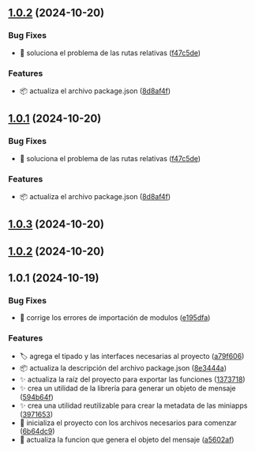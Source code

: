 ## [1.0.2](https://github.com/francocarballar/slinky-sdk/compare/v1.0.3...v1.0.2) (2024-10-20)


### Bug Fixes

* :bug: soluciona el problema de las rutas relativas ([f47c5de](https://github.com/francocarballar/slinky-sdk/commit/f47c5de296dd6a21ecca93cbcc553272c61a8d02))


### Features

* :package: actualiza el archivo package.json ([8d8af4f](https://github.com/francocarballar/slinky-sdk/commit/8d8af4f91229d50030208628f1a1f7f8f625d9b6))



## [1.0.1](https://github.com/francocarballar/slinky-sdk/compare/v1.0.3...v1.0.1) (2024-10-20)


### Bug Fixes

* :bug: soluciona el problema de las rutas relativas ([f47c5de](https://github.com/francocarballar/slinky-sdk/commit/f47c5de296dd6a21ecca93cbcc553272c61a8d02))


### Features

* :package: actualiza el archivo package.json ([8d8af4f](https://github.com/francocarballar/slinky-sdk/commit/8d8af4f91229d50030208628f1a1f7f8f625d9b6))



## [1.0.3](https://github.com/francocarballar/slinky-sdk/compare/v1.0.2...v1.0.3) (2024-10-20)



## [1.0.2](https://github.com/francocarballar/slinky-sdk/compare/v1.0.1...v1.0.2) (2024-10-20)



## 1.0.1 (2024-10-19)


### Bug Fixes

* :bug: corrige los errores de importación de modulos ([e195dfa](https://github.com/francocarballar/slinky-sdk/commit/e195dfa2607e11e3d38ea0bff0df1b4f69324132))


### Features

* :label: agrega el tipado y las interfaces necesarias al proyecto ([a79f606](https://github.com/francocarballar/slinky-sdk/commit/a79f606c8d2a708d7d08c15735e90069774deb9a))
* :package: actualiza la descripción del archivo package.json ([8e3444a](https://github.com/francocarballar/slinky-sdk/commit/8e3444a9632e3e5511d426304bea06804be0a7cc))
* :sparkles: actualiza la raíz del proyecto para exportar las funciones ([1373718](https://github.com/francocarballar/slinky-sdk/commit/1373718aef0b4ef27842605b5dcc8ac2c253c145))
* :sparkles: crea un utilidad de la librería para generar un objeto de mensaje ([594b64f](https://github.com/francocarballar/slinky-sdk/commit/594b64fb841829cb0f450000d0714548c3d18f47))
* :sparkles: crea una utilidad reutilizable para crear la metadata de las miniapps ([3971653](https://github.com/francocarballar/slinky-sdk/commit/39716538139eceb9e194d0ba15b3583f3c6ec347))
* :tada: inicializa el proyecto con los archivos necesarios para comenzar ([6b64dc9](https://github.com/francocarballar/slinky-sdk/commit/6b64dc9698f1ac2ca5ffcb365721a803f02694e8))
* :triangular_flag_on_post: actualiza la funcion que genera el objeto del mensaje ([a5602af](https://github.com/francocarballar/slinky-sdk/commit/a5602af2cfe8f24b4b8cc97c88b2cbee89540d02))



